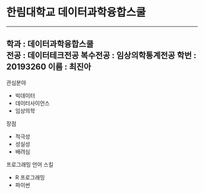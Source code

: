 # 한림대학교 데이터과학융합스쿨 
---
학과 : 데이터과학융합스쿨   
전공 : 데이터테크전공
복수전공 : 임상의학통계전공
학번 : 20193260
이름 : 최진아
---



관심분야   
* 빅데이터
* 데이터사이언스
* 임상의학

장점   
* 적극성
* 성실성   
* 배려심   


프로그래밍 언어 스킬   
* R 프로그래밍
* 파이썬

